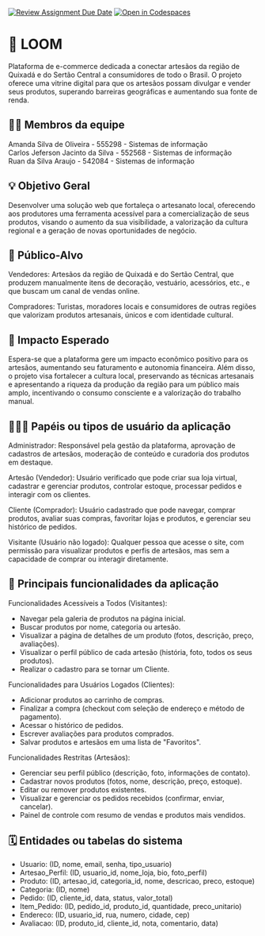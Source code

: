 [![Review Assignment Due Date](https://classroom.github.com/assets/deadline-readme-button-22041afd0340ce965d47ae6ef1cefeee28c7c493a6346c4f15d667ab976d596c.svg)](https://classroom.github.com/a/iVa2Dd1Z)
[![Open in Codespaces](https://classroom.github.com/assets/launch-codespace-2972f46106e565e64193e422d61a12cf1da4916b45550586e14ef0a7c637dd04.svg)](https://classroom.github.com/open-in-codespaces?assignment_repo_id=21098546)
# :checkered_flag: LOOM

Plataforma de e-commerce dedicada a conectar artesãos da região de Quixadá e do Sertão Central a consumidores de todo o Brasil. O projeto oferece uma vitrine digital para que os artesãos possam divulgar e vender seus produtos, superando barreiras geográficas e aumentando sua fonte de renda.

## :technologist: Membros da equipe

Amanda Silva de Oliveira - 555298 - Sistemas de informação  
Carlos Jeferson Jacinto da Silva - 552568 - Sistemas de informação  
Ruan da Silva Araujo - 542084 - Sistemas de informação

## :bulb: Objetivo Geral
Desenvolver uma solução web que fortaleça o artesanato local, oferecendo aos produtores uma ferramenta acessível para a comercialização de seus produtos, visando o aumento da sua visibilidade, a valorização da cultura regional e a geração de novas oportunidades de negócio.

## :eyes: Público-Alvo
Vendedores: Artesãos da região de Quixadá e do Sertão Central, que produzem manualmente itens de decoração, vestuário, acessórios, etc., e que buscam um canal de vendas online.

Compradores: Turistas, moradores locais e consumidores de outras regiões que valorizam produtos artesanais, únicos e com identidade cultural.

## :star2: Impacto Esperado
Espera-se que a plataforma gere um impacto econômico positivo para os artesãos, aumentando seu faturamento e autonomia financeira. Além disso, o projeto visa fortalecer a cultura local, preservando as técnicas artesanais e apresentando a riqueza da produção da região para um público mais amplo, incentivando o consumo consciente e a valorização do trabalho manual.

## :people_holding_hands: Papéis ou tipos de usuário da aplicação

Administrador: Responsável pela gestão da plataforma, aprovação de cadastros de artesãos, moderação de conteúdo e curadoria dos produtos em destaque.

Artesão (Vendedor): Usuário verificado que pode criar sua loja virtual, cadastrar e gerenciar produtos, controlar estoque, processar pedidos e interagir com os clientes.

Cliente (Comprador): Usuário cadastrado que pode navegar, comprar produtos, avaliar suas compras, favoritar lojas e produtos, e gerenciar seu histórico de pedidos.

Visitante (Usuário não logado): Qualquer pessoa que acesse o site, com permissão para visualizar produtos e perfis de artesãos, mas sem a capacidade de comprar ou interagir diretamente.

## :triangular_flag_on_post:	 Principais funcionalidades da aplicação

Funcionalidades Acessíveis a Todos (Visitantes):

- Navegar pela galeria de produtos na página inicial.
- Buscar produtos por nome, categoria ou artesão.
- Visualizar a página de detalhes de um produto (fotos, descrição, preço, avaliações).
- Visualizar o perfil público de cada artesão (história, foto, todos os seus produtos).
- Realizar o cadastro para se tornar um Cliente.

Funcionalidades para Usuários Logados (Clientes):

- Adicionar produtos ao carrinho de compras.
- Finalizar a compra (checkout com seleção de endereço e método de pagamento).
- Acessar o histórico de pedidos.
- Escrever avaliações para produtos comprados.
- Salvar produtos e artesãos em uma lista de "Favoritos".

Funcionalidades Restritas (Artesãos):

- Gerenciar seu perfil público (descrição, foto, informações de contato).
- Cadastrar novos produtos (fotos, nome, descrição, preço, estoque).
- Editar ou remover produtos existentes.
- Visualizar e gerenciar os pedidos recebidos (confirmar, enviar, cancelar).
- Painel de controle com resumo de vendas e produtos mais vendidos.

## :spiral_calendar: Entidades ou tabelas do sistema

- Usuario: (ID, nome, email, senha, tipo_usuario)
- Artesao_Perfil: (ID, usuario_id, nome_loja, bio, foto_perfil)
- Produto: (ID, artesao_id, categoria_id, nome, descricao, preco, estoque)
- Categoria: (ID, nome)
- Pedido: (ID, cliente_id, data, status, valor_total)
- Item_Pedido: (ID, pedido_id, produto_id, quantidade, preco_unitario)
- Endereco: (ID, usuario_id, rua, numero, cidade, cep)
- Avaliacao: (ID, produto_id, cliente_id, nota, comentario, data)

